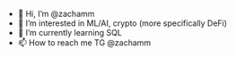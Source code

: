 - 👋 Hi, I’m @zachamm
- 👀 I’m interested in ML/AI, crypto (more specifically DeFi)
- 🌱 I’m currently learning SQL
- 📫 How to reach me TG @zachamm

